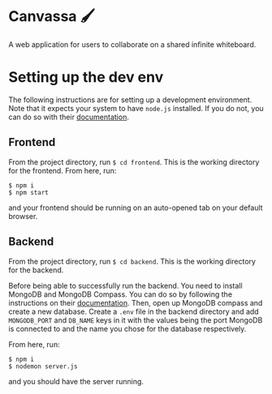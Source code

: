 # Canvassa 🖌️

A web application for users to collaborate on a shared infinite whiteboard.

# Setting up the dev env

The following instructions are for setting up a development environment. Note that it expects your system to have `node.js` installed. If you do not, you can do so with their [documentation](https://docs.npmjs.com/downloading-and-installing-node-js-and-npm).

## Frontend

From the project directory, run `$ cd frontend`. This is the working directory for the frontend. From here, run:

```
$ npm i
$ npm start
```

and your frontend should be running on an auto-opened tab on your default browser.

## Backend

From the project directory, run `$ cd backend`. This is the working directory for the backend.

Before being able to successfully run the backend. You need to install MongoDB and MongoDB Compass. You can do so by following the instructions on their [documentation](https://www.mongodb.com/try/download/community). Then, open up MongoDB compass and create a new database. Create a `.env` file in the backend directory and add `MONGODB_PORT` and `DB_NAME` keys in it with the values being the port MongoDB is connected to and the name you chose for the database respectively.

From here, run:

```
$ npm i
$ nodemon server.js
```

and you should have the server running.
